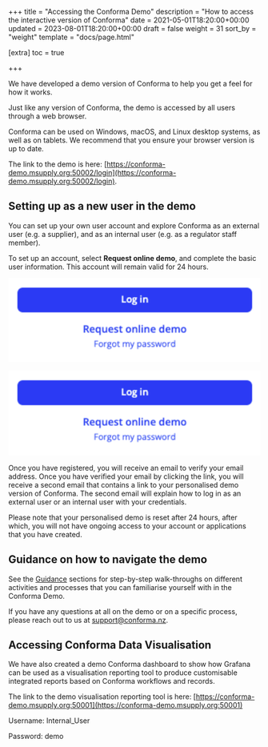 +++
title = "Accessing the Conforma Demo"
description = "How to access the interactive version of Conforma"
date = 2021-05-01T18:20:00+00:00
updated = 2023-08-01T18:20:00+00:00
draft = false
weight = 31
sort_by = "weight"
template = "docs/page.html"

[extra]
toc = true

+++

We have developed a demo version of Conforma to help you get a feel for how it works. 

Just like any version of Conforma, the demo is accessed by all users through a web browser.

 <div class="tip">
Conforma can be used on Windows, macOS, and Linux desktop systems, as well as on tablets. We recommend that you ensure your browser version is up to date.
 </div>

The link to the demo is here: [https://conforma-demo.msupply.org:50002/login](https://conforma-demo.msupply.org:50002/login).

## Setting up as a new user in the demo
You can set up your own user account and explore Conforma as an external user (e.g. a supplier), and as an internal user (e.g. as a regulator staff member). 

To set up an account, select <b>Request online demo</b>, and complete the basic user information. This account will remain valid for 24 hours.

![Demo login](/docs/about/demo/demologin.png)

![Demo login](/docs/about/demo/demologin.png)

Once you have registered, you will receive an email to verify your email address. Once you have verified your email by clicking the link, you will receive a second email that contains a link to your personalised demo version of Conforma. The second email will explain how to log in as an external user or an internal user with your credentials.


 <div class="tip">
Please note that your personalised demo is reset after 24 hours, after which, you will not have ongoing access to your account or applications that you have created.
 </div>

## Guidance on how to navigate the demo
See the [Guidance](https://docs.conforma.nz/docs/TutorialExternal/creatingextuser/) sections for step-by-step walk-throughs on different activities and processes that you can familiarise yourself with in the Conforma Demo.

If you have any questions at all on the demo or on a specific process, please reach out to us at support@conforma.nz. 

## Accessing Conforma Data Visualisation 
We have also created a demo Conforma dashboard to show how Grafana can be used as a visualisation reporting tool to produce customisable integrated reports based on Conforma workflows and records. 

The link to the demo visualisation reporting tool is here: [https://conforma-demo.msupply.org:50001](https://conforma-demo.msupply.org:50001) 

Username: Internal_User

Password: demo
